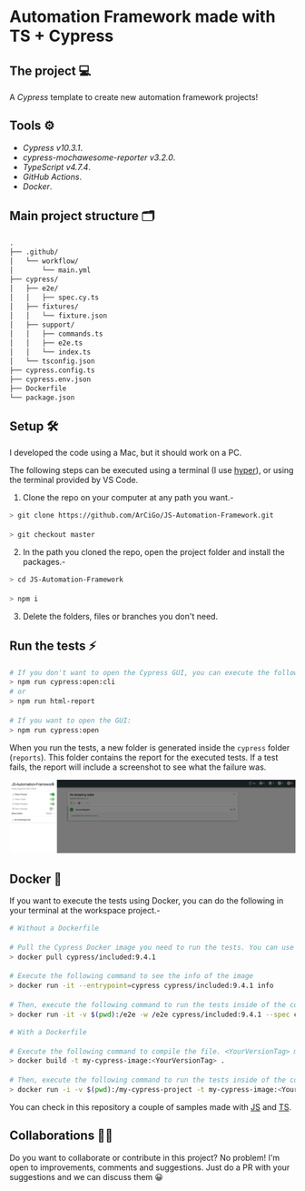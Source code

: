 # Automation Framework made with TS + Cypress

## The project 💻

A *Cypress* template to create new automation framework projects!

## Tools ⚙️

* *Cypress v10.3.1*.
* *cypress-mochawesome-reporter v3.2.0*.
* *TypeScript v4.7.4*.
* *GitHub Actions*.
* *Docker*.

## Main project structure 🗂️

```
.
├── .github/
│   └── workflow/
│       └── main.yml
├── cypress/
│   ├── e2e/
│   │   ├── spec.cy.ts
│   ├── fixtures/
│   │   └── fixture.json
│   ├── support/
│   │   ├── commands.ts
│   │   ├── e2e.ts
│   │   └── index.ts
│   └── tsconfig.json
├── cypress.config.ts
├── cypress.env.json
├── Dockerfile
└── package.json
```

## Setup 🛠️

I developed the code using a Mac, but it should work on a PC.

The following steps can be executed using a terminal (I use [hyper](https://hyper.is/)), or using the terminal provided by VS Code.

1. Clone the repo on your computer at any path you want.-

```bash
> git clone https://github.com/ArCiGo/JS-Automation-Framework.git

> git checkout master
```

2. In the path you cloned the repo, open the project folder and install the packages.-
```bash
> cd JS-Automation-Framework

> npm i
```

3. Delete the folders, files or branches you don't need.

## Run the tests ⚡
```bash
# If you don't want to open the Cypress GUI, you can execute the following commands:
> npm run cypress:open:cli
# or
> npm run html-report

# If you want to open the GUI:
> npm run cypress:open
```

When you run the tests, a new folder is generated inside the `cypress` folder (`reports`). This folder contains the report for the executed tests. If a test fails, the report will include a screenshot to see what the failure was.

![UI Report Sample 1](./Image01.png)

## Docker 🐋

If you want to execute the tests using Docker, you can do the following in your terminal at the workspace project.-

```bash
# Without a Dockerfile

# Pull the Cypress Docker image you need to run the tests. You can use the latest one
> docker pull cypress/included:9.4.1

# Execute the following command to see the info of the image
> docker run -it --entrypoint=cypress cypress/included:9.4.1 info

# Then, execute the following command to run the tests inside of the container
> docker run -it -v $(pwd):/e2e -w /e2e cypress/included:9.4.1 --spec cypress/e2e --browser electron
```

```bash
# With a Dockerfile

# Execute the following command to compile the file. <YourVersionTag> may be any value you want
> docker build -t my-cypress-image:<YourVersionTag> .

# Then, execute the following command to run the tests inside of the container
> docker run -i -v $(pwd):/my-cypress-project -t my-cypress-image:<YourVersionTag> --spec cypress/e2e
```

You can check in this repository a couple of samples made with [JS](https://github.com/ArCiGo/JS-Automation-Framework/tree/AutomationFrameworkSample_JS) and [TS](https://github.com/ArCiGo/JS-Automation-Framework/tree/AutomationFrameworkSample_TS).

## Collaborations 👨‍🏭

Do you want to collaborate or contribute in this project? No problem! I'm open to improvements, comments and suggestions. Just do a PR with your suggestions and we can discuss them 😀